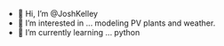 - 👋 Hi, I’m @JoshKelley
- 👀 I’m interested in ... modeling PV plants and weather.
- 🌱 I’m currently learning ... python



<!---
- 💞️ I’m looking to collaborate on ...
- 📫 How to reach me ...


JoshKelley/JoshKelley is a ✨ special ✨ repository because its `README.md` (this file) appears on your GitHub profile.
You can click the Preview link to take a look at your changes.
--->
